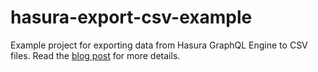 # hasura-export-csv-example

Example project for exporting data from Hasura GraphQL Engine to CSV files. Read the [blog post](https://rrmdn.com/posts/efficient-data-exports-a-journey-with-hasura-typescript-and-nextjs/) for more details.
